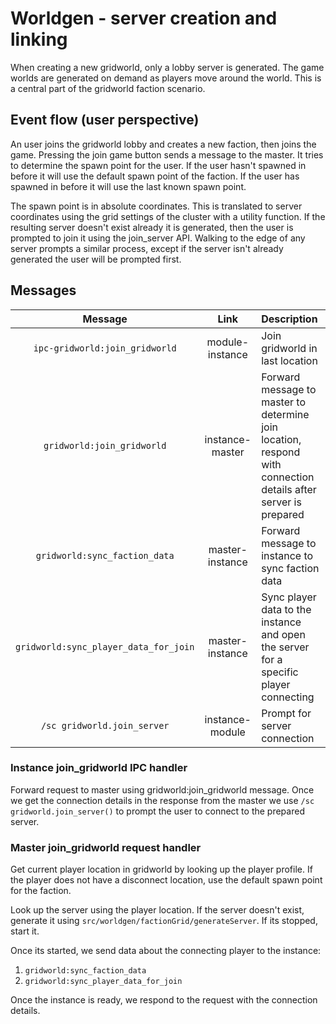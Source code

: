 # Worldgen - server creation and linking

When creating a new gridworld, only a lobby server is generated. The game worlds are generated on demand as players move around the world. This is a central part of the gridworld faction scenario.

## Event flow (user perspective)

An user joins the gridworld lobby and creates a new faction, then joins the game.
Pressing the join game button sends a message to the master. It tries to determine the spawn point for the user. If the user hasn't spawned in before it will use the default spawn point of the faction. If the user has spawned in before it will use the last known spawn point.

The spawn point is in absolute coordinates. This is translated to server coordinates using the grid settings of the cluster with a utility function. If the resulting server doesn't exist already it is generated, then the user is prompted to join it using the join_server API.
Walking to the edge of any server prompts a similar process, except if the server isn't already generated the user will be prompted first.

## Messages

|                Message                |      Link       | Description                                                                                                    |
| :-----------------------------------: | :-------------: | :------------------------------------------------------------------------------------------------------------- |
|    `ipc-gridworld:join_gridworld`     | module-instance | Join gridworld in last location                                                                                |
|      `gridworld:join_gridworld`       | instance-master | Forward message to master to determine join location, respond with connection details after server is prepared |
|     `gridworld:sync_faction_data`     | master-instance | Forward message to instance to sync faction data                                                               |
| `gridworld:sync_player_data_for_join` | master-instance | Sync player data to the instance and open the server for a specific player connecting                          |
|      `/sc gridworld.join_server`      | instance-module | Prompt for server connection                                                                                   |

### Instance join_gridworld IPC handler

Forward request to master using gridworld:join_gridworld message. Once we get the connection details in the response from the master we use `/sc gridworld.join_server()` to prompt the user to connect to the prepared server.

### Master join_gridworld request handler

Get current player location in gridworld by looking up the player profile. If the player does not have a disconnect location, use the default spawn point for the faction.

Look up the server using the player location. If the server doesn't exist, generate it using `src/worldgen/factionGrid/generateServer`. If its stopped, start it.

Once its started, we send data about the connecting player to the instance:

1. `gridworld:sync_faction_data`
2. `gridworld:sync_player_data_for_join`

Once the instance is ready, we respond to the request with the connection details.
